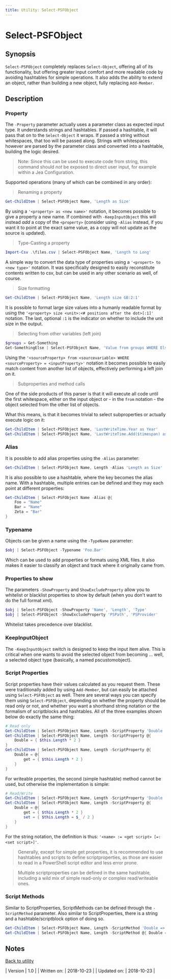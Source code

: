 ```yaml
---
title: Utility: Select-PSFObject
---
```

# Select-PSFObject
## Synopsis

`Select-PSFObject` completely replaces `Select-Object`, offering all of its functionality, but offering greater input comfort and more readable code by avoiding hashtables for simple operations. It also adds the ability to extend an object, rather than building a new object, fully replacing `Add-Member`.

## Description

### Property

The `-Property` parameter actually uses a parameter class as expected input type. It understands strings and hashtables. If passed a hashtable, it will pass that on to the `Select-Object` it wraps. If passed a string without whitespaces, that too will be passed along. Strings _with_ whitespaces however are parsed by the parameter class and converted into a hashtable, building the logic desired.

> Note: Since this can be used to execute code from string, this command should _not_ be exposed to direct user input, for example within a Jea Configuration.

Supported operations (many of which can be combined in any order):

> Renaming a property

```powershell
Get-ChildItem | Select-PSFObject Name, 'Length as Size'
```

By using a `'<property> as <new name>'` notation, it becomes possible to give a property a new name. If combined with `-KeepInputObject` this will instead _add_ a copy of the `<property>` (consider using `-Alias` instead, if you want it to point at the exact same value, as a copy will not update as the source is updated).

> Type-Casting a property

```powershell
Import-Csv .\files.csv | Select-PSFObject Name, 'Length to Long'
```

A simple way to convert the data type of properties using a `'<propert> to <new type>'` notation. It was specifically designed to easily reconstitute contents written to csv, but can be used in any other scenario as well, of course.

> Size formatting

```powershell
Get-ChildItem | Select-PSFObject Name, 'Length size GB:2:1'
```

It is possible to format large size values into a humanly readable format by using the `'<property> size <unit>:<# positions after the dot>[:1]'` notation. The last, optional `:1` is the indicator on whether to include the unit size in the output.

> Selecting from other variables (left join)

```powershell
$groups = Get-Something
Get-SomethingElse | Select-PSFObject Name, 'Value from groups WHERE ElseID = ID'
```

Using the `'<sourceProperty> from <sourcevariable> WHERE <sourceProperty> = <inputProperty>'` notation it becomes possible to easily match content from another list of objects, effectively performing a left join on it.

> Subproperties and method calls

One of the side products of this parser is that it will execute all code until the first whitespace, either on the input object or - in the `from` notation - the object selected from the other list of objects.

What this means, is that it becomes trivial to select subproperties or actually execute logic on it:

```powershell
Get-ChildItem | Select-PSFObject Name, 'LastWriteTime.Year as Year'
Get-ChildItem | Select-PSFObject Name, 'LastWriteTime.Add($timespan) as LastWriteTime'
```

### Alias

It is possible to add alias properties using the `-Alias` parameter:

```powershell
Get-ChildItem | Select-PSFObject Name, Length -Alias 'Length as Size'
```

It is also possible to use a hashtable, where the key becomes the alias name. With a hashtable, multiple entries can be defined and they may each point at different properties:

```powershell
Get-ChildItem | Select-PSFObject Name -Alias @{
    Foo = "Name"
    Bar = "Name"
    Zeta = "Bar"
}
```

### Typename

Objects can be given a name using the `-TypeName` parameter:

```powershell
$obj | Select-PSFObject -Typename 'Foo.Bar'
```

Which can be used to add properties or formats using XML files.
It also makes it easier to classify an object and track where it originally came from.

### Properties to show

The parameters `-ShowProperty` and `ShowExcludeProperty` allow you to whitelist or blacklist properties to show by default (when you don't want to do the full format xml).

```powershell
$obj | Select-PSFObject -ShowProperty 'Name', 'Length', 'Type'
$obj | Select-PSFObject -ShowExcludeProperty 'PSPath', 'PSProvider'
```

Whitelist takes precedence over blacklist.

### KeepInputObject

The `-KeepInputObject` switch is designed to keep the input item alive. This is critical when one wants to avoid the selected object from becoming ... well, a selected object type (basically, a named pscustomobject).

### Script Properties

Script properties have their values calculated as you request them.
These were traditionally added by using `Add-Member`, but can easily be attached using `Select-PSFObject` as well. There are several ways you can specify them using `Select-PSFObject`, depending on whether the property should be read only or not, and whether you want a shorthand string notation or the formalism of scriptblocks and hashtables. All of the three examples shown below do exactly the same thing:

```powershell
# Read only
Get-ChildItem | Select-PSFObject Name, Length -ScriptProperty 'Double := $this.Length * 2'
Get-ChildItem | Select-PSFObject Name, Length -ScriptProperty @{
    Double = { $this.Length * 2 }
}
Get-ChildItem | Select-PSFObject Name, Length -ScriptProperty @{
    Double = @{
        get = { $this.Length * 2 }
    }
}
```

For writeable properties, the second (simple hashtable) method cannot be used, but otherwise the implementation is simple:

```powershell
# Read/Write
Get-ChildItem | Select-PSFObject Name, Length -ScriptProperty 'Double := $this.Length * 2 =: $this.Length = $_ / 2'
Get-ChildItem | Select-PSFObject Name, Length -ScriptProperty @{
    Double = @{
        get = { $this.Length * 2 }
        set = { $this.Length = $_ / 2 }
    }
}
```

For the string notation, the definition is thus: `'<name> := <get script> [=: <set script>]'`.

> Generally, except for simple get properties, it is recommended to use hashtables and scripts to define scriptproperties, as those are easier to read in a PowerShell script editor and less error prone.

> Multiple scriptproperties can be defined in the same hashtable, including a wild mix of simple read-only or complex read/writeable ones.

### Script Methods

Similar to ScriptProperties, ScriptMethods can be defined through the `-ScriptMethod` parameter.
Also similar to ScriptProperties, there is a string and a hashtable/scriptblock option of doing so.

```powershell
Get-ChildItem | Select-PSFObject Name, Length -ScriptMethod 'Double => $this.Length * 2'
Get-ChildItem | Select-PSFObject Name, Length -ScriptMethod @{ Double = { $this.Length * 2 } }
```

## Notes

[Back to utility](http://psframework.org/documentation/documents/psframework/utility.html)

| Version | 1.0 |
| Written on: | 2018-10-23 |
| Updated on: | 2018-10-23 |